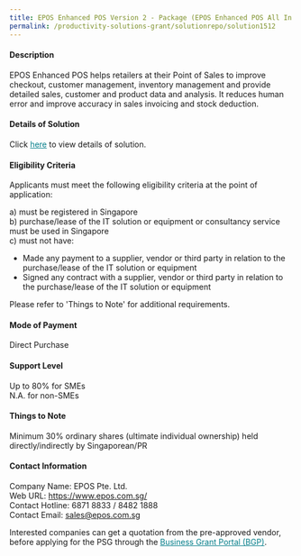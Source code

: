 ```yaml
---
title: EPOS Enhanced POS Version 2 - Package (EPOS Enhanced POS All In 1)
permalink: /productivity-solutions-grant/solutionrepo/solution1512
---
```


#### Description

EPOS Enhanced POS helps retailers at their Point of Sales to improve checkout, customer management, inventory management and provide detailed sales, customer and product data and analysis. It reduces human error and improve accuracy in sales invoicing and stock deduction.

#### Details of Solution

Click <a href='https://govassist.gobusiness.gov.sg/images/psg/Desensitised_EPOS_Pte._Ltd_Annex_3_-_New_CR_wef_29_Oct_2020_Part_2.pdf' style='color:#037e8a'>here</a> to view details of solution.

#### Eligibility Criteria

Applicants must meet the following eligibility criteria at the point of application:

a) must be registered in Singapore <br>
b) purchase/lease of the IT solution or equipment or consultancy service must be used in Singapore <br>
c) must not have:
- Made any payment to a supplier, vendor or third party in relation to the purchase/lease of the IT solution or equipment
- Signed any contract with a supplier, vendor or third party in relation to the purchase/lease of the IT solution or equipment

Please refer to 'Things to Note' for additional requirements.

#### Mode of Payment
Direct Purchase

#### Support Level
Up to 80% for SMEs <br>
N.A. for non-SMEs

#### Things to Note
Minimum 30% ordinary shares (ultimate individual ownership) held directly/indirectly by Singaporean/PR

#### Contact Information
Company Name: EPOS Pte. Ltd.<br>Web URL: https://www.epos.com.sg/<br>Contact Hotline: 6871 8833 / 8482 1888<br>Contact Email: sales@epos.com.sg

Interested companies can get a quotation from the pre-approved vendor, before applying for the PSG through the <a target='_blank' style='color:#037e8a' href='https://www.businessgrants.gov.sg/'>Business Grant Portal (BGP)</a>.
